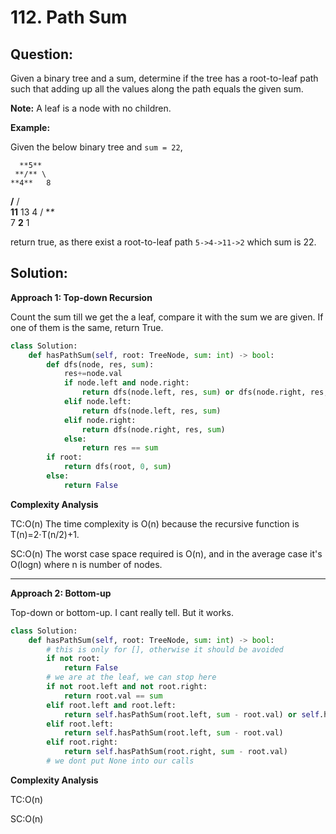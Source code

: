 
  

# 112. Path Sum

  
  

## Question:
  
Given a binary tree and a sum, determine if the tree has a root-to-leaf path such that adding up all the values along the path equals the given sum.

**Note:** A leaf is a node with no children.

**Example:**

Given the below binary tree and  `sum = 22`,

      **5**
     **/** \
    **4**   8
   **/**   / \
  **11**  13  4
 /  **\**      \
7    **2**      1

return true, as there exist a root-to-leaf path  `5->4->11->2`  which sum is 22.
## Solution:

  

**Approach 1: Top-down Recursion**

Count the sum till we get the a leaf, compare it with the sum we are given.
If one of them is the same, return True.

```python
class Solution:
    def hasPathSum(self, root: TreeNode, sum: int) -> bool:
        def dfs(node, res, sum):
            res+=node.val
            if node.left and node.right:
                return dfs(node.left, res, sum) or dfs(node.right, res, sum)
            elif node.left:
                return dfs(node.left, res, sum)
            elif node.right:
                return dfs(node.right, res, sum)
            else:
                return res == sum
        if root:
            return dfs(root, 0, sum)
        else:
            return False
```

  

**Complexity Analysis**

TC:O(n) The time complexity is O(n) because the recursive function is T(n)=2⋅T(n/2)+1.

  

SC:O(n) The worst case space required is O(n), and in the average case it's O(logn) where n is number of nodes.

  

---

  

**Approach 2: Bottom-up**

Top-down or bottom-up. I cant really tell.
But it works.

```python
class Solution:
    def hasPathSum(self, root: TreeNode, sum: int) -> bool:
        # this is only for [], otherwise it should be avoided
        if not root:
            return False
        # we are at the leaf, we can stop here
        if not root.left and not root.right:
            return root.val == sum
        elif root.left and root.left:
            return self.hasPathSum(root.left, sum - root.val) or self.hasPathSum(root.right, sum - root.val)
        elif root.left:
            return self.hasPathSum(root.left, sum - root.val)
        elif root.right:
            return self.hasPathSum(root.right, sum - root.val)
        # we dont put None into our calls
```
**Complexity Analysis**

  

TC:O(n)

  

SC:O(n)